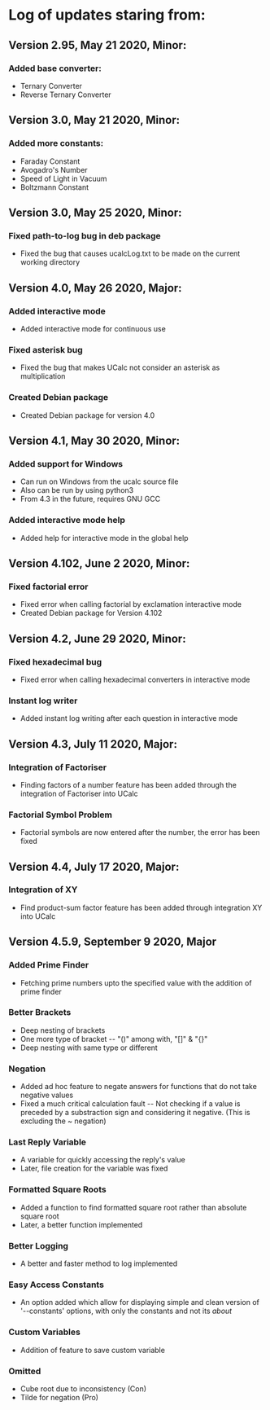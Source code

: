 
# Log of updates staring from:
## Version 2.95, May 21 2020, Minor:
### Added base converter:
  * Ternary Converter
  * Reverse Ternary Converter

## Version 3.0, May 21 2020, Minor:
### Added more constants:
  * Faraday Constant
  * Avogadro's Number
  * Speed of Light in Vacuum
  * Boltzmann Constant

## Version 3.0, May 25 2020, Minor:
### Fixed path-to-log bug in deb package
  * Fixed the bug that causes ucalcLog.txt
    to be made on the current working directory

## Version 4.0, May 26 2020, Major:
### Added interactive mode
  * Added interactive mode for continuous use
### Fixed asterisk bug
  * Fixed the bug that makes UCalc not
    consider an asterisk as multiplication
### Created Debian package
  * Created Debian package for version 4.0

## Version 4.1, May 30 2020, Minor:
### Added support for Windows
  * Can run on Windows from the ucalc source file
  * Also can be run by using python3
  * From 4.3 in the future, requires GNU GCC
### Added interactive mode help
  * Added help for interactive mode in
    the global help 

## Version 4.102, June 2 2020, Minor:
### Fixed factorial error
  * Fixed error when calling factorial by exclamation
    interactive mode
  * Created Debian package for Version 4.102

## Version 4.2, June 29 2020, Minor:
### Fixed hexadecimal bug
  * Fixed error when calling hexadecimal converters in
    interactive mode
### Instant log writer
  * Added instant log writing after each question
    in interactive mode

## Version 4.3, July 11 2020, Major:
### Integration of Factoriser
  * Finding factors of a number feature has been
    added through the integration of Factoriser
    into UCalc
### Factorial Symbol Problem
  * Factorial symbols are now entered after the
    number, the error has been fixed

## Version 4.4, July 17 2020, Major:
### Integration of XY
  * Find product-sum factor feature has been
    added through integration XY into UCalc

## Version 4.5.9, September 9 2020, Major
### Added Prime Finder
  * Fetching prime numbers upto the specified value
    with the addition of prime finder
### Better Brackets
  * Deep nesting of brackets
  * One more type of bracket -- "()" among with, "[]" & "{}"
  * Deep nesting with same type or different
### Negation
  * Added ad hoc feature to negate answers for functions that do not
    take negative values
  * Fixed a much critical calculation fault -- Not checking
    if a value is preceded by a substraction sign and considering
    it negative. (This is excluding the ~ negation)
### Last Reply Variable
 * A variable for quickly accessing the reply's value
 * Later, file creation for the variable was fixed
### Formatted Square Roots
 * Added a function to find formatted square root rather than
   absolute square root
 * Later, a better function implemented
### Better Logging
 * A better and faster method to log implemented
### Easy Access Constants
 * An option added which allow for displaying simple and clean
   version of '--constants' options, with only the constants and
   not its <em>about</em>
### Custom Variables
 * Addition of feature to save custom variable
### Omitted
 * Cube root due to inconsistency (Con)
 * Tilde for negation (Pro)


